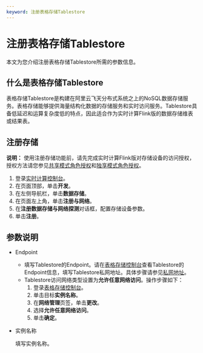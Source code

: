 ```yaml
---
keyword: 注册表格存储Tablestore
---
```


# 注册表格存储Tablestore

本文为您介绍注册表格存储Tablestore所需的参数信息。

## 什么是表格存储Tablestore

表格存储Tablestore是构建在阿里云飞天分布式系统之上的NoSQL数据存储服务。表格存储能够提供海量结构化数据的存储服务和实时访问服务。Tablestore具备低延迟和运算复杂度低的特点，因此适合作为实时计算Flink版的数据存储维表或结果表。

## 注册存储

**说明：** 使用注册存储功能前，请先完成实时计算Flink版对存储设备的访问授权，授权方法请您参见[共享模式角色授权](/cn.zh-CN/Blink独享/共享集群（原产品线）/准备工作/角色授权/共享模式角色授权.md)和[独享模式角色授权](/cn.zh-CN/Blink独享/共享集群（原产品线）/准备工作/角色授权/独享模式角色授权.md)。

1.  登录[实时计算控制台](https://stream.console.aliyun.com)。
2.  在页面顶部，单击**开发**。
3.  在左侧导航栏，单击**数据存储**。
4.  在页面左上角，单击**注册与网络**。
5.  在**注册数据存储与网络探测**对话框，配置存储设备参数。
6.  单击**注册**。

## 参数说明

-   Endpoint
    -   填写Tablestore的Endpoint。请在[表格存储控制台](https://ots.console.aliyun.com)查看Tablestore的Endpoint信息，填写Tablestore私网地址。具体步骤请参见[私网地址](/cn.zh-CN/功能介绍/基础概念/服务地址.md)。
    -   Tablestore访问网络类型设置为**允许任意网络访问**。操作步骤如下：
        1.  登录[表格存储控制台](https://ots.console.aliyun.com/)。
        2.  单击目标**实例名称**。
        3.  在**网络管理**页签，单击**更改**。
        4.  选择**允许任意网络访问**。
        5.  单击**确定**。
-   实例名称

    填写实例名称。


